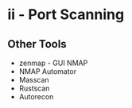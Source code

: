 # ii - Port Scanning

## Other Tools

* zenmap - GUI NMAP
* NMAP Automator
* Masscan
* Rustscan
* Autorecon







